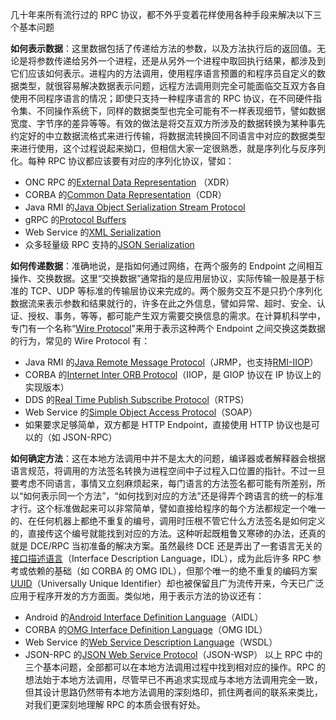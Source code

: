 
几十年来所有流行过的 RPC 协议，都不外乎变着花样使用各种手段来解决以下三个基本问题

**如何表示数据**：这里数据包括了传递给方法的参数，以及方法执行后的返回值。无论是将参数传递给另外一个进程，还是从另外一个进程中取回执行结果，都涉及到它们应该如何表示。进程内的方法调用，使用程序语言预置的和程序员自定义的数据类型，就很容易解决数据表示问题，远程方法调用则完全可能面临交互双方各自使用不同程序语言的情况；即使只支持一种程序语言的 RPC 协议，在不同硬件指令集、不同操作系统下，同样的数据类型也完全可能有不一样表现细节，譬如数据宽度、字节序的差异等等。有效的做法是将交互双方所涉及的数据转换为某种事先约定好的中立数据流格式来进行传输，将数据流转换回不同语言中对应的数据类型来进行使用，这个过程说起来拗口，但相信大家一定很熟悉，就是序列化与反序列化。每种 RPC 协议都应该要有对应的序列化协议，譬如：

- ONC RPC 的[External Data Representation](https://en.wikipedia.org/wiki/External_Data_Representation) （XDR）
- CORBA 的[Common Data Representation](https://en.wikipedia.org/wiki/Common_Data_Representation)（CDR）
- Java RMI 的[Java Object Serialization Stream Protocol](https://docs.oracle.com/javase/8/docs/platform/serialization/spec/protocol.html#a10258)
- gRPC 的[Protocol Buffers](https://developers.google.com/protocol-buffers)
- Web Service 的[XML Serialization](https://docs.microsoft.com/en-us/dotnet/standard/serialization/xml-serialization-with-xml-web-services)
- 众多轻量级 RPC 支持的[JSON Serialization](https://tools.ietf.org/html/rfc7159)

**如何传递数据**：准确地说，是指如何通过网络，在两个服务的 Endpoint 之间相互操作、交换数据。这里“交换数据”通常指的是应用层协议，实际传输一般是基于标准的 TCP、UDP 等标准的传输层协议来完成的。两个服务交互不是只扔个序列化数据流来表示参数和结果就行的，许多在此之外信息，譬如异常、超时、安全、认证、授权、事务，等等，都可能产生双方需要交换信息的需求。在计算机科学中，专门有一个名称“[Wire Protocol](https://en.wikipedia.org/wiki/Wire_protocol)”来用于表示这种两个 Endpoint 之间交换这类数据的行为，常见的 Wire Protocol 有：

- Java RMI 的[Java Remote Message Protocol](https://docs.oracle.com/javase/8/docs/platform/rmi/spec/rmi-protocol3.html)（JRMP，也支持[RMI-IIOP](https://zh.wikipedia.org/w/index.php?title=RMI-IIOP&action=edit&redlink=1)）
- CORBA 的[Internet Inter ORB Protocol](https://en.wikipedia.org/wiki/General_Inter-ORB_Protocol)（IIOP，是 GIOP 协议在 IP 协议上的实现版本）
- DDS 的[Real Time Publish Subscribe Protocol](https://en.wikipedia.org/wiki/Data_Distribution_Service)（RTPS）
- Web Service 的[Simple Object Access Protocol](https://en.wikipedia.org/wiki/SOAP)（SOAP）
- 如果要求足够简单，双方都是 HTTP Endpoint，直接使用 HTTP 协议也是可以的（如 JSON-RPC）

**如何确定方法**：这在本地方法调用中并不是太大的问题，编译器或者解释器会根据语言规范，将调用的方法签名转换为进程空间中子过程入口位置的指针。不过一旦要考虑不同语言，事情又立刻麻烦起来，每门语言的方法签名都可能有所差别，所以“如何表示同一个方法”，“如何找到对应的方法”还是得弄个跨语言的统一的标准才行。这个标准做起来可以非常简单，譬如直接给程序的每个方法都规定一个唯一的、在任何机器上都绝不重复的编号，调用时压根不管它什么方法签名是如何定义的，直接传这个编号就能找到对应的方法。这种听起既粗鲁又寒碜的办法，还真的就是 DCE/RPC 当初准备的解决方案。虽然最终 DCE 还是弄出了一套语言无关的[接口描述语言](https://en.wikipedia.org/wiki/Interface_description_language)（Interface Description Language，IDL），成为此后许多 RPC 参考或依赖的基础（如 CORBA 的 OMG IDL），但那个唯一的绝不重复的编码方案[UUID](https://en.wikipedia.org/wiki/Universally_unique_identifier)（Universally Unique Identifier）却也被保留且广为流传开来，今天已广泛应用于程序开发的方方面面。类似地，用于表示方法的协议还有：

- Android 的[Android Interface Definition Language](https://developer.android.com/guide/components/aidl)（AIDL）
- CORBA 的[OMG Interface Definition Language](https://www.omg.org/spec/IDL)（OMG IDL）
- Web Service 的[Web Service Description Language](https://zh.wikipedia.org/wiki/WSDL)（WSDL）
- JSON-RPC 的[JSON Web Service Protocol](https://en.wikipedia.org/wiki/JSON-WSP)（JSON-WSP）
以上 RPC 中的三个基本问题，全部都可以在本地方法调用过程中找到相对应的操作。RPC 的想法始于本地方法调用，尽管早已不再追求实现成与本地方法调用完全一致，但其设计思路仍然带有本地方法调用的深刻烙印，抓住两者间的联系来类比，对我们更深刻地理解 RPC 的本质会很有好处。